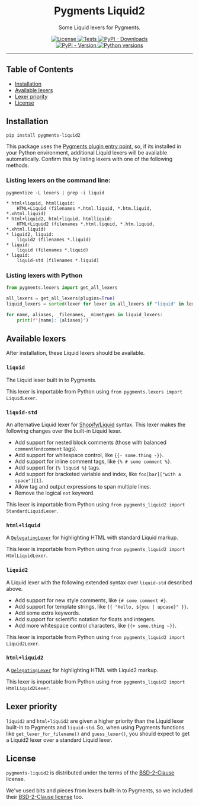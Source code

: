 <h1 align="center">Pygments Liquid2</h1>

<p align="center">
Some Liquid lexers for Pygments.
</p>

<p align="center">
  <a href="https://github.com/jg-rp/pygments-liquid2/blob/main/LICENSE.txt">
    <img src="https://img.shields.io/pypi/l/pygments-liquid2?style=flat-square" alt="License">
  </a>
  <a href="https://github.com/jg-rp/pygments-liquid2/actions">
    <img src="https://img.shields.io/github/actions/workflow/status/jg-rp/pygments-liquid2/tests.yaml?branch=main&label=tests&style=flat-square" alt="Tests">
  </a>
  <a href="https://pypi.org/project/pygments-liquid2">
    <img alt="PyPI - Downloads" src="https://img.shields.io/pypi/dm/pygments-liquid2?style=flat-square">
  </a>
  <br>
  <a href="https://pypi.org/project/pygments-liquid2">
    <img src="https://img.shields.io/pypi/v/pygments-liquid2.svg?style=flat-square" alt="PyPi - Version">
  </a>
  <a href="https://pypi.org/project/pygments-liquid2">
    <img src="https://img.shields.io/pypi/pyversions/pygments-liquid2.svg?style=flat-square" alt="Python versions">
  </a>
</p>

---

## Table of Contents

- [Installation](#installation)
- [Available lexers](#liquid-lexers)
- [Lexer priority](#lexer-priority)
- [License](#license)

## Installation

```console
pip install pygments-liquid2
```

This package uses the [Pygments plugin entry point](https://pygments.org/docs/plugins/), so, if its installed in your Python environment, additional Liquid lexers will be available automatically. Confirm this by listing lexers with one of the following methods.

### Listing lexers on the command line:

```console
pygmentize -L lexers | grep -i liquid
```

```
* html+liquid, htmlliquid:
    HTML+Liquid (filenames *.html.liquid, *.htm.liquid, *.xhtml.liquid)
* html+liquid2, html+liquid, htmlliquid:
    HTML+Liquid2 (filenames *.html.liquid, *.htm.liquid, *.xhtml.liquid)
* liquid2, liquid:
    liquid2 (filenames *.liquid)
* liquid:
    liquid (filenames *.liquid)
* liquid:
    liquid-std (filenames *.liquid)
```

### Listing lexers with Python

```python
from pygments.lexers import get_all_lexers

all_lexers = get_all_lexers(plugins=True)
liquid_lexers = sorted(lexer for lexer in all_lexers if "liquid" in lexer[0].lower())

for name, aliases, _filenames, _mimetypes in liquid_lexers:
    print(f"{name}: {aliases}")
```

## Available lexers

After installation, these Liquid lexers should be available.

### `liquid`

The Liquid lexer built in to Pygments.

This lexer is importable from Python using `from pygments.lexers import LiquidLexer`.

### `liquid-std`

An alternative Liquid lexer for [Shopify/Liquid](https://github.com/Shopify/liquid) syntax. This lexer makes the following changes over the built-in Liquid lexer.

- Add support for nested block comments (those with balanced `comment`/`endcomment` tags).
- Add support for whitespace control, like `{{- some.thing -}}`.
- Add support for inline comment tags, like `{% # some comment %}`.
- Add support for `{% liquid %}` tags.
- Add support for bracketed variable and index, like `foo[bar]["with a space"][1]`.
- Allow tag and output expressions to span multiple lines.
- Remove the logical `not` keyword.

This lexer is importable from Python using `from pygments_liquid2 import StandardLiquidLexer`.

### `html+liquid`

A [`DelegatingLexer`](https://pygments.org/docs/lexerdevelopment/#delegating-lexer) for highlighting HTML with standard Liquid markup.

This lexer is importable from Python using `from pygments_liquid2 import HtmlLiquidLexer`.

### `liquid2`

A Liquid lexer with the following extended syntax over `liquid-std` described above.

- Add support for new style comments, like `{# some comment #}`.
- Add support for template strings, like `{{ "Hello, ${you | upcase}" }}`.
- Add some extra keywords.
- Add support for scientific notation for floats and integers.
- Add more whitespace control characters, like `{{+ some.thing ~}}`.

This lexer is importable from Python using `from pygments_liquid2 import Liquid2Lexer`.

### `html+liquid2`

A [`DelegatingLexer`](https://pygments.org/docs/lexerdevelopment/#delegating-lexer) for highlighting HTML with Liquid2 markup.

This lexer is importable from Python using `from pygments_liquid2 import HtmlLiquid2Lexer`.

## Lexer priority

`liquid2` and `html+liquid2` are given a higher priority than the Liquid lexer built-in to Pygments and `liquid-std`. So, when using Pygments functions like `get_lexer_for_filename()` and `guess_lexer()`, you should expect to get a Liquid2 lexer over a standard Liquid lexer.

## License

`pygments-liquid2` is distributed under the terms of the [BSD-2-Clause](https://github.com/jg-rp/pygments-liquid2/blob/main/LICENSE.txt) license.

We've used bits and pieces from lexers built-in to Pygments, so we included their [BSD-2-Clause license](https://github.com/jg-rp/pygments-liquid2/blob/main/LICENSE_Pygments.txt) too.
